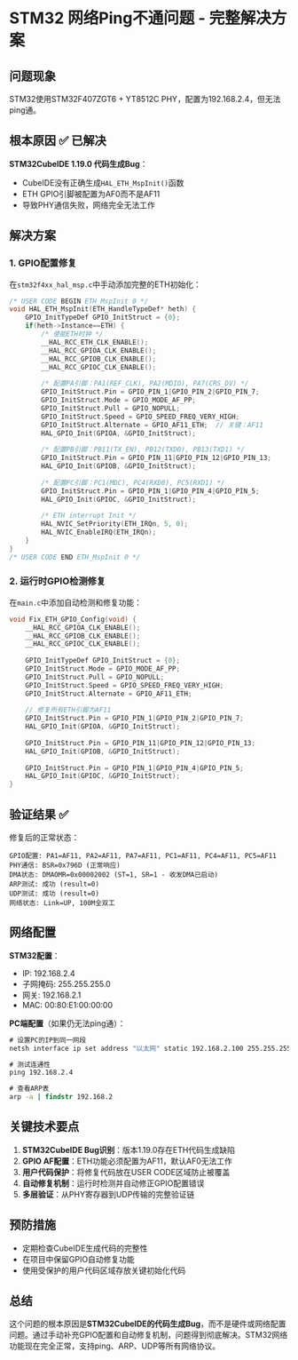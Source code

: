 # STM32 网络Ping不通问题 - 完整解决方案

## 问题现象
STM32使用STM32F407ZGT6 + YT8512C PHY，配置为192.168.2.4，但无法ping通。

## 根本原因 ✅ **已解决**
**STM32CubeIDE 1.19.0 代码生成Bug**：
- CubeIDE没有正确生成`HAL_ETH_MspInit()`函数
- ETH GPIO引脚被配置为AF0而不是AF11
- 导致PHY通信失败，网络完全无法工作

## 解决方案

### 1. GPIO配置修复
在`stm32f4xx_hal_msp.c`中手动添加完整的ETH初始化：

```c
/* USER CODE BEGIN ETH_MspInit 0 */
void HAL_ETH_MspInit(ETH_HandleTypeDef* heth) {
    GPIO_InitTypeDef GPIO_InitStruct = {0};
    if(heth->Instance==ETH) {
        /* 使能ETH时钟 */
        __HAL_RCC_ETH_CLK_ENABLE();
        __HAL_RCC_GPIOA_CLK_ENABLE();
        __HAL_RCC_GPIOB_CLK_ENABLE();
        __HAL_RCC_GPIOC_CLK_ENABLE();
        
        /* 配置PA引脚：PA1(REF_CLK), PA2(MDIO), PA7(CRS_DV) */
        GPIO_InitStruct.Pin = GPIO_PIN_1|GPIO_PIN_2|GPIO_PIN_7;
        GPIO_InitStruct.Mode = GPIO_MODE_AF_PP;
        GPIO_InitStruct.Pull = GPIO_NOPULL;
        GPIO_InitStruct.Speed = GPIO_SPEED_FREQ_VERY_HIGH;
        GPIO_InitStruct.Alternate = GPIO_AF11_ETH;  // 关键：AF11
        HAL_GPIO_Init(GPIOA, &GPIO_InitStruct);
        
        /* 配置PB引脚：PB11(TX_EN), PB12(TXD0), PB13(TXD1) */
        GPIO_InitStruct.Pin = GPIO_PIN_11|GPIO_PIN_12|GPIO_PIN_13;
        HAL_GPIO_Init(GPIOB, &GPIO_InitStruct);
        
        /* 配置PC引脚：PC1(MDC), PC4(RXD0), PC5(RXD1) */
        GPIO_InitStruct.Pin = GPIO_PIN_1|GPIO_PIN_4|GPIO_PIN_5;
        HAL_GPIO_Init(GPIOC, &GPIO_InitStruct);
        
        /* ETH interrupt Init */
        HAL_NVIC_SetPriority(ETH_IRQn, 5, 0);
        HAL_NVIC_EnableIRQ(ETH_IRQn);
    }
}
/* USER CODE END ETH_MspInit 0 */
```

### 2. 运行时GPIO检测修复
在`main.c`中添加自动检测和修复功能：

```c
void Fix_ETH_GPIO_Config(void) {
    __HAL_RCC_GPIOA_CLK_ENABLE();
    __HAL_RCC_GPIOB_CLK_ENABLE();
    __HAL_RCC_GPIOC_CLK_ENABLE();
    
    GPIO_InitTypeDef GPIO_InitStruct = {0};
    GPIO_InitStruct.Mode = GPIO_MODE_AF_PP;
    GPIO_InitStruct.Pull = GPIO_NOPULL;
    GPIO_InitStruct.Speed = GPIO_SPEED_FREQ_VERY_HIGH;
    GPIO_InitStruct.Alternate = GPIO_AF11_ETH;
    
    // 修复所有ETH引脚为AF11
    GPIO_InitStruct.Pin = GPIO_PIN_1|GPIO_PIN_2|GPIO_PIN_7;
    HAL_GPIO_Init(GPIOA, &GPIO_InitStruct);
    
    GPIO_InitStruct.Pin = GPIO_PIN_11|GPIO_PIN_12|GPIO_PIN_13;
    HAL_GPIO_Init(GPIOB, &GPIO_InitStruct);
    
    GPIO_InitStruct.Pin = GPIO_PIN_1|GPIO_PIN_4|GPIO_PIN_5;
    HAL_GPIO_Init(GPIOC, &GPIO_InitStruct);
}
```

## 验证结果 ✅

修复后的正常状态：
```
GPIO配置: PA1=AF11, PA2=AF11, PA7=AF11, PC1=AF11, PC4=AF11, PC5=AF11
PHY通信: BSR=0x796D (正常响应)
DMA状态: DMAOMR=0x00002002 (ST=1, SR=1 - 收发DMA已启动)
ARP测试: 成功 (result=0)
UDP测试: 成功 (result=0)
网络状态: Link=UP, 100M全双工
```

## 网络配置

**STM32配置**：
- IP: 192.168.2.4
- 子网掩码: 255.255.255.0  
- 网关: 192.168.2.1
- MAC: 00:80:E1:00:00:00

**PC端配置**（如果仍无法ping通）：
```cmd
# 设置PC的IP到同一网段
netsh interface ip set address "以太网" static 192.168.2.100 255.255.255.0 192.168.2.1

# 测试连通性
ping 192.168.2.4

# 查看ARP表
arp -a | findstr 192.168.2
```

## 关键技术要点

1. **STM32CubeIDE Bug识别**：版本1.19.0存在ETH代码生成缺陷
2. **GPIO AF配置**：ETH功能必须配置为AF11，默认AF0无法工作
3. **用户代码保护**：将修复代码放在USER CODE区域防止被覆盖
4. **自动修复机制**：运行时检测并自动修正GPIO配置错误
5. **多层验证**：从PHY寄存器到UDP传输的完整验证链

## 预防措施

- 定期检查CubeIDE生成代码的完整性
- 在项目中保留GPIO自动修复功能
- 使用受保护的用户代码区域存放关键初始化代码

## 总结

这个问题的根本原因是**STM32CubeIDE的代码生成Bug**，而不是硬件或网络配置问题。通过手动补充GPIO配置和自动修复机制，问题得到彻底解决。STM32网络功能现在完全正常，支持ping、ARP、UDP等所有网络协议。
